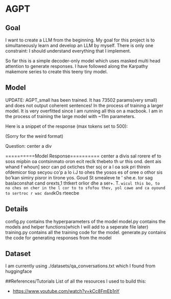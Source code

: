 # AGPT

## Goal
I want to create a LLM from the beginning.
My goal for this project is to simultaneously learn and develop an LLM by myself.
There is only one constraint: I should understand everything that I implement.

So far this is a simple decoder-only model which uses masked multi head attention to generate responses. I have followed along the Karpathy makemore series to create this teeny tiny model.

## Model
UPDATE: AGPT_small has been trained. It has 73502 params(very small) and does not output coherent sentences! In the process of training a larger model.
It is very overfitted since I am running all this on a macbook. I am in the process of training the large model with ~11m parameters.

Here is a snippet of the response (max tokens set to 500):

(Sorry for the weird format)

Question: center a div

==========Model Response==========
center a divis sal rorere ef to soss mipbin oa contsinmato oron ecit reclk thebeto th ur this ond. dent ais whand f whoun] secr can pd oxtiches ther soj or a l  oa sok pri thirein ofdemicor tiop secyou co'p a lo i.J to ohes the yosos es of oree o othor sis bo'kan simiry pisror in tirone yos. Goud St smealeve te ' she.e. tor sag baslaconshat cand orexts,1 thtkert orlior dhe a ser+.
T. ` wicul this bo, to no ches on cher in the l cor to to sfofou thev, yol cawe and ca oyound to sertroc r wac dand `kOs rteecbe

## Details
config.py contains the hyperparameters of the model
model.py contains the models and helper functions(which I will add to a seperate file later)
training.py contains all the training code for the model.
generate.py contains the code for generating responses from the model
## Dataset
I am currently using ./datasets/qa_conversations.txt which I found from huggingface

##References/Tutorials
List of all the resources I used to build this:
- https://www.youtube.com/watch?v=kCc8FmEb1nY
